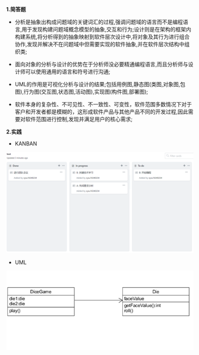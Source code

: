 **1.简答题**
* 分析是抽象出构成问题域的关键词汇的过程,强调问题域的语言而不是编程语言,用于发现构建问题域概念模型的抽象,交互和行为;设计则是在架构的框架内构建系统,将分析得到的抽象映射到软件层次设计中,将对象及其行为进行组合协作,发现并解决不在问题域中但需要实现的软件抽象,并在软件层次结构中组织类;

* 面向对象的分析与设计的优势在于分析师没必要精通编程语言,而且分析师与设计师可以使用通用的语言和符号进行沟通;

* UML的作用是可视化分析与设计的结果;包括用例图,静态图(类图,对象图,包图),行为图(交互图,状态图,活动图),实现图(构件图,部署图);

* 软件本身的复杂性、不可见性、不一致性、可变性，软件范围多数情况下对于客户和开发者都是模糊的，这形成软件产品与其他产品不同的开发过程,因此需要对软件范围进行控制,发现并满足用户的核心需求;

**2.实践**

* KANBAN

![kanban](https://github.com/sysu16340234/swsad/blob/master/kanban.PNG?raw=true)

* UML

![uml](https://github.com/sysu16340234/swsad/blob/master/uml.PNG?raw=true)
